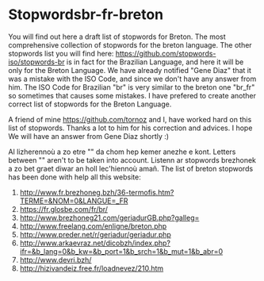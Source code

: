 # Stopwordsbr-fr-breton
You will find out here a draft list of stopwords for Breton.
The most comprehensive collection of stopwords for the breton language.
The other stopwords list you will find here: https://github.com/stopwords-iso/stopwords-br
is in fact for the Brazilian Language, and here it will be only for the Breton Language.
We have already notified "Gene Diaz" that it was a mistake with the ISO Code, and since we don't have any answer from him.
The ISO Code for Brazilian "br" is very similar to the breton one "br_fr" so sometimes that causes some mistakes.
I have prefered to create another correct list of stopwords for the Breton Language.

A friend of mine https://github.com/tornoz and I, have worked hard on this list of stopwords.
Thanks a lot to him for his correction and advices.
I hope We will have an answer from Gene Diaz shortly :)

Al lizherennoù a zo etre "" da chom hep kemer anezhe e kont.
Letters between "" aren't to be taken into account.
Listenn ar stopwords brezhonek a zo bet graet diwar an holl lec'hiennoù amañ.
The list of breton stopwords has been done with help all this website:
1. http://www.fr.brezhoneg.bzh/36-termofis.htm?TERME=&NOM=0&LANGUE=_FR
2. https://fr.glosbe.com/fr/br/
3. http://www.brezhoneg21.com/geriadurGB.php?galleg=
4. http://www.freelang.com/enligne/breton.php
5. http://www.preder.net/r/geriadur/geriadur.php
6. http://www.arkaevraz.net/dicobzh/index.php?ifr=&b_lang=0&b_kw=&b_port=1&b_srch=1&b_mut=1&b_abr=0
7. http://www.devri.bzh/
8. http://hizivandeiz.free.fr/loadnevez/210.htm
